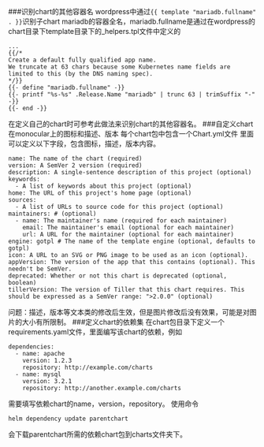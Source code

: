 ###识别chart的其他容器名
wordpress中通过```{{ template "mariadb.fullname" . }}```识别子chart mariadb的容器全名，mariadb.fullname是通过在wordpress的chart目录下template目录下的_helpers.tpl文件中定义的
```
...
{{/*
Create a default fully qualified app name.
We truncate at 63 chars because some Kubernetes name fields are limited to this (by the DNS naming spec).
*/}}
{{- define "mariadb.fullname" -}}
{{- printf "%s-%s" .Release.Name "mariadb" | trunc 63 | trimSuffix "-" -}}
{{- end -}}
```
在定义自己的chart时可参考此做法来识别chart的其他容器名。
###自定义chart在monocular上的图标和描述、版本
每个chart包中包含一个Chart.yml文件
里面可以定义以下字段，包含图标，描述，版本内容。
```
name: The name of the chart (required)
version: A SemVer 2 version (required)
description: A single-sentence description of this project (optional)
keywords:
  - A list of keywords about this project (optional)
home: The URL of this project's home page (optional)
sources:
  - A list of URLs to source code for this project (optional)
maintainers: # (optional)
  - name: The maintainer's name (required for each maintainer)
    email: The maintainer's email (optional for each maintainer)
    url: A URL for the maintainer (optional for each maintainer)
engine: gotpl # The name of the template engine (optional, defaults to gotpl)
icon: A URL to an SVG or PNG image to be used as an icon (optional).
appVersion: The version of the app that this contains (optional). This needn't be SemVer.
deprecated: Whether or not this chart is deprecated (optional, boolean)
tillerVersion: The version of Tiller that this chart requires. This should be expressed as a SemVer range: ">2.0.0" (optional)
```
问题：描述，版本等文本类的修改后生效，但是图片修改后没有效果，可能是对图片的大小有所限制。
###定义chart的依赖集
在chart包目录下定义一个requirements.yaml文件，里面编写该chart的依赖，例如
```
dependencies:
  - name: apache
    version: 1.2.3
    repository: http://example.com/charts
  - name: mysql
    version: 3.2.1
    repository: http://another.example.com/charts
```
需要填写依赖chart的name，version，repository。
使用命令
```
helm dependency update parentchart
```
会下载parentchart所需的依赖chart包到charts文件夹下。

